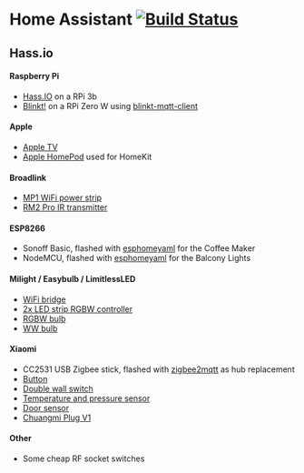 # Home Assistant  [![Build Status](https://travis-ci.org/romanpeters/home-assistant.svg?branch=hassio)](https://travis-ci.org/romanpeters/home-assistant)

## Hass.io

#### Raspberry Pi  
- [Hass.IO](https://www.home-assistant.io/hassio/) on a RPi 3b
- [Blinkt!](https://www.home-assistant.io/components/light.blinkt/) on a RPi Zero W using [blinkt-mqtt-client](https://github.com/romanpeters/blinkt-mqtt-client)

#### Apple  
- [Apple TV](https://www.home-assistant.io/components/apple_tv/)
- [Apple HomePod](https://www.home-assistant.io/components/homekit/) used for HomeKit

#### Broadlink  
- [MP1 WiFi power strip](https://www.home-assistant.io/components/switch.broadlink/)
- [RM2 Pro IR transmitter](https://www.home-assistant.io/components/sensor.broadlink/)

#### ESP8266
- Sonoff Basic, flashed with [esphomeyaml](https://github.com/ottowinter/esphomeyaml) for the Coffee Maker
- NodeMCU, flashed with [esphomeyaml](https://github.com/ottowinter/esphomeyaml) for the Balcony Lights

#### Milight / Easybulb / LimitlessLED  
- [WiFi bridge](https://www.home-assistant.io/components/light.limitlessled/)
- [2x LED strip RGBW controller](https://www.home-assistant.io/components/light.limitlessled/)
- [RGBW bulb](https://www.home-assistant.io/components/light.limitlessled/)
- [WW bulb](https://www.home-assistant.io/components/light.limitlessled/)

#### Xiaomi  
- CC2531 USB Zigbee stick, flashed with [zigbee2mqtt](https://github.com/Koenkk/zigbee2mqtt/wiki) as hub replacement
- [Button](https://www.home-assistant.io/components/xiaomi_aqara/)
- [Double wall switch](https://www.home-assistant.io/components/xiaomi_aqara/)
- [Temperature and pressure sensor](https://www.home-assistant.io/components/xiaomi_aqara/)
- [Door sensor](https://www.home-assistant.io/components/xiaomi_aqara/)
- [Chuangmi Plug V1](https://www.home-assistant.io/components/switch.xiaomi_miio/)

#### Other
- Some cheap RF socket switches
